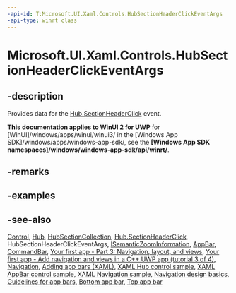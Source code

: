 ```yaml
---
-api-id: T:Microsoft.UI.Xaml.Controls.HubSectionHeaderClickEventArgs
-api-type: winrt class
---
```


<!-- Class syntax.
public class HubSectionHeaderClickEventArgs : Windows.UI.Xaml.Controls.IHubSectionHeaderClickEventArgs
-->

# Microsoft.UI.Xaml.Controls.HubSectionHeaderClickEventArgs

## -description
Provides data for the [Hub.SectionHeaderClick](hub_sectionheaderclick.md) event.

**This documentation applies to WinUI 2 for UWP** for [WinUI]/windows/apps/winui/winui3/ in the [Windows App SDK]/windows/apps/windows-app-sdk/, see the **[Windows App SDK namespaces]/windows/windows-app-sdk/api/winrt/**.

## -remarks

## -examples

## -see-also
[Control](control.md), [Hub](hub.md), [HubSectionCollection](hubsectioncollection.md), [Hub.SectionHeaderClick](hub_sectionheaderclick.md), HubSectionHeaderClickEventArgs, [ISemanticZoomInformation](isemanticzoominformation.md), [AppBar](appbar.md), [CommandBar](commandbar.md), [Your first app - Part 3: Navigation, layout, and views](/previous-versions/windows/apps/jj215600(v=win.10)), [Your first app - Add navigation and views in a C++ UWP app (tutorial 3 of 4)](/previous-versions/windows/apps/dn263172(v=win.10)), [Navigation](/windows/uwp/layout/navigation-basics), [Adding app bars (XAML)](/previous-versions/windows/apps/hh781230(v=win.10)), [XAML Hub control sample](https://github.com/microsoftarchive/msdn-code-gallery-microsoft/tree/master/Official%20Windows%20Platform%20Sample/XAML%20Hub%20control%20sample), [XAML AppBar control sample](https://go.microsoft.com/fwlink/p/?LinkID=242388), [XAML Navigation sample](https://go.microsoft.com/fwlink/p/?LinkID=389440), [Navigation design basics](/windows/uwp/layout/navigation-basics), [Guidelines for app bars](/windows/uwp/controls-and-patterns/app-bars), [Bottom app bar](/windows/uwp/controls-and-patterns/app-bars), [Top app bar](/windows/uwp/controls-and-patterns/app-bars)
